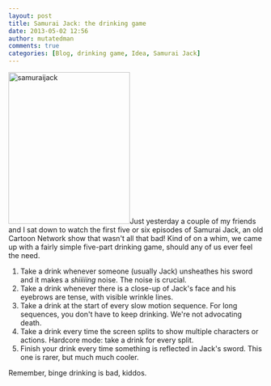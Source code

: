 ```yaml
---
layout: post
title: Samurai Jack: the drinking game
date: 2013-05-02 12:56
author: mutatedman
comments: true
categories: [Blog, drinking game, Idea, Samurai Jack]
---
```

<p><a href="http://samuelthomaservin.files.wordpress.com/2013/05/samuraijack.jpg"><img class="alignright size-medium wp-image-73" alt="samuraijack" src="http://samuelthomaservin.files.wordpress.com/2013/05/samuraijack.jpg?w=240" width="240" height="300" /></a>Just yesterday a couple of my friends and I sat down to watch the first five or six episodes of Samurai Jack, an old Cartoon Network show that wasn't all that bad! Kind of on a whim, we came up with a fairly simple five-part drinking game, should any of us ever feel the need.</p><ol><li><span style="line-height:13px;">Take a drink whenever someone (usually Jack) unsheathes his sword and it makes a <em>shiiiiing</em> noise. The noise is crucial.</span></li><li>Take a drink whenever there is a close-up of Jack's face and his eyebrows are tense, with visible wrinkle lines.</li><li>Take a drink at the start of every slow motion sequence. For long sequences, you don't have to keep drinking. We're not advocating death.</li><li>Take a drink every time the screen splits to show multiple characters or actions. Hardcore mode: take a drink for every split.</li><li>Finish your drink every time something is reflected in Jack's sword. This one is rarer, but much much cooler.</li></ol><p>Remember, binge drinking is bad, kiddos.</p>
